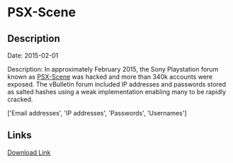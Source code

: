 # PSX-Scene

## Description

Date: 2015-02-01

Description:
In approximately February 2015, the Sony Playstation forum known as <a href="http://psx-scene.com" target="_blank" rel="noopener">PSX-Scene</a> was hacked and more than 340k accounts were exposed. The vBulletin forum included IP addresses and passwords stored as salted hashes using a weak implementation enabling many to be rapidly cracked.


['Email addresses', 'IP addresses', 'Passwords', 'Usernames']

## Links

[Download Link](https://link-to.net/1229997/847.9660161643262/dynamic/?r=aHR0cHM6Ly93d3cubWVkaWFmaXJlLmNvbS92aWV3L0pwS256OU1ESUVnZmdGRS9wc3gtc2NlbmUuY29tL2ZpbGU=)